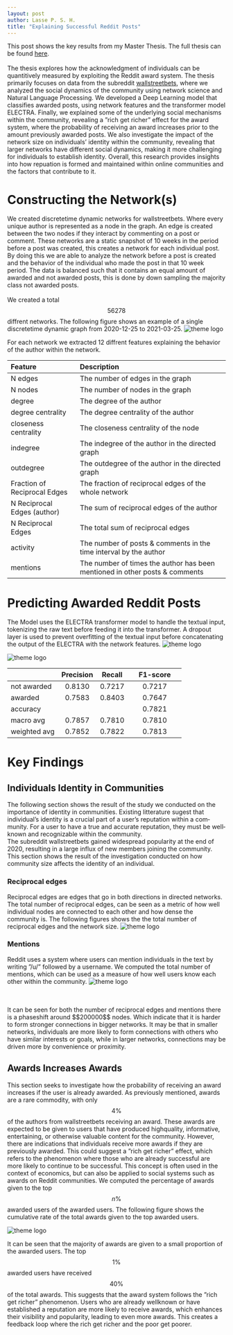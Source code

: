 ```yaml
---
layout: post
author: Lasse P. S. H.
title: "Explaining Successful Reddit Posts"
---
```


This post shows the key results from my Master Thesis. The full thesis can be found [here](https://www.lasse-pelle.com/papers/Master_Thesis.pdf).
<br>
<br>
The thesis explores how the acknowledgment of individuals can be quantitively measured by exploiting the Reddit award system. 
The thesis primarily focuses on data from the subreddit [wallstreetbets](https://www.reddit.com/r/wallstreetbets/), where we analyzed the social dynamics of the community using network science and Natural Language Processing. 
We developed a Deep Learning model that classifies awarded posts, using network features and the transformer model ELECTRA. 
Finally, we explained some of the underlying social mechanisms within the community, revealing a ”rich get richer” effect for the award system, where the probability of receiving an award increases prior to the amount previously awarded posts. 
We also investigate the impact of the network size on individuals’ identity within the community, revealing that larger networks have different social dynamics, making it more challenging for individuals to establish identity. 
Overall, this research provides insights into how repuation is formed and maintained within online communities and the factors that contribute to it.

# Constructing the Network(s)
We created discrete­time dynamic networks for wallstreetbets. Where every unique author is represented as a node in the graph.
An edge is created between the two nodes if they interact by commenting on a post or comment. 
These networks are a static snapshot of 10 weeks in the period before a post was created, this creates a network for each individual post. 
By doing this we are able to analyze the network before a post is created and the behavior of the individual who made the post in that 10­ week period.
The data is balanced such that it contains an equal amount of awarded and not awarded posts, this is done by down sampling the majority class not awarded posts.
<br>
<br>
We created a total $$56278$$ diffrent networks. 
The following figure shows an example of a single discrete­time dynamic graph from 2020-­12-­25 to 2021-­03-­25.
![theme logo](/images/master_thesis/frontpage_4.jpg)

For each network we extracted 12 diffrent features explaining the behavior of the author within the network.


| Feature | Description |
|:--- |:---------------------------------------------------------|
| N edges | The number of edges in the graph |
| N nodes | The number of nodes in the graph |
| degree | The degree of the author |
| degree centrality | The degree centrality of the author |
| closeness centrality | The closeness centrality of the node |
| in­degree | The in­degree of the author in the directed graph |
| out­degree | The out­degree of the author in the directed graph |
| Fraction of Reciprocal Edges | The fraction of reciprocal edges of the whole network |
| N Reciprocal Edges (author) | The sum of reciprocal edges of the author |
| N Reciprocal Edges | The total sum of reciprocal edges |
| activity | The number of posts & comments in the time interval by the author |
| mentions | The number of times the author has been mentioned in other posts & comments |



# Predicting Awarded Reddit Posts
The Model uses the ELECTRA transformer model to handle the textual input, tokenizing the raw text before feeding it into the transformer. 
A dropout layer is used to prevent overfitting of the textual input before concatenating the output of the ELECTRA with the network features.
![theme logo](/images/master_thesis/MasterThesisModel.png)

![theme logo](/images/master_thesis/confusion_matrix.png)

|    |Precision|Recall|&nbsp; &nbsp; F1-score &nbsp; &nbsp; |
|:---|:---:|:---:|:---:|
| not awarded    |  0.8130   | 0.7217  |   0.7217    |
| awarded        |  0.7583   | 0.8403  |   0.7647    |
| accuracy       |           |         |   0.7821    |
| macro avg      |  0.7857   | 0.7810  |   0.7810    |
| weighted avg   |  0.7852   | 0.7822  |   0.7813    |



# Key Findings


## Individuals Identity in Communities
The following section shows the result of the study we conducted on the importance of identity in communities. 
Existing litterature sugest that individual’s identity is a crucial part of a user’s reputation within a com­munity. 
For a user to have a true and accurate reputation, they must be well­known and recognizable within the community.
<br>
The subreddit wallstreetbets gained widespread popularity at the end of 2020, resulting in a large influx of new members joining the community. 
This section shows the result of the investigation conducted on how community size affects the identity of an individual.

### Reciprocal edges
Reciprocal edges are edges that go in both directions in directed networks. 
The total number of reciprocal edges, can be seen as a metric of how well individual nodes are connected to each other and how dense the community is. 
The following figures shows the the total number of reciprocal edges and the network size.
![theme logo](/images/master_thesis/mentions.png)


### Mentions
Reddit uses a system where users can mention individuals in the text by writing ”/u/” followed by a username. We computed the total number of mentions, which can be used as a measure of how well users know each other within the community.
![theme logo](/images/master_thesis/reciprocal.png)

<br>
<br>
It can be seen for both the number of reciprocal edges and mentions there is a phaseshift around $$200000$$ nodes. 
Which indicate that it is harder to form stronger connections in bigger networks. 
It may be that in smaller networks, individuals are more likely to form connections with others who have similar interests or goals, while in larger networks, connections may be driven more by convenience or proximity.


## Awards Increases Awards
This section seeks to investigate how the probability of receiving an award increases if the user is already awarded. 
As previously mentioned, awards are a rare commodity, with only $$4 \%$$ of the authors from wallstreetbets receiving an award. 
These awards are expected to be given to users that have produced high­quality, informative, entertaining, or otherwise valuable content for the community. However, there are indications that individuals receive more awards if they are previously awarded. 
This could suggest a ”rich get richer” effect, which refers to the phenomenon where those who are already successful are more likely to continue to be successful. 
This concept is often used in the context of economics, but can also be applied to social systems such as awards on Reddit communities. 
We computed the percentage of awards given to the top $$n\%$$ awarded users of the awarded users. The following figure shows the cumulative rate of the total awards given to the top awarded users.

![theme logo](/images/master_thesis/getrich.png)

It can be seen that the majority of awards are given to a small proportion of the awarded users. 
The top $$1\%$$ awarded users have received $$40 \%$$ of the total awards. 
This suggests that the award system follows the ”rich get richer” phenomenon. 
Users who are already well­known or have established a reputation are more likely to receive awards, which enhances their visibility and popularity, leading to even more awards.  This creates a feedback loop where the rich get richer and the poor get poorer.
